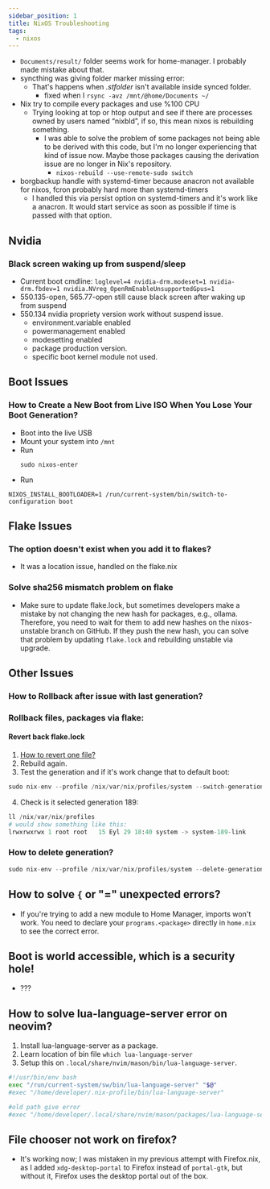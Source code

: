 ```yaml
---
sidebar_position: 1
title: NixOS Troubleshooting
tags:
  - nixos
---
```


<!-- TOC -->

- ​`Documents/result/`​ folder seems work for home-manager. I probably made mistake about that.
- syncthing was giving folder marker missing error:
  - That's happens when _.stfolder_ isn't available inside synced folder.
    - fixed when I `rsync -avz /mnt/@home/Documents ~/`​
- Nix try to compile every packages and use %100 CPU
  - Trying looking at top or htop output and see if there are processes owned by users named “nixbld”, if so, this mean nixos is rebuilding something.
    - I was able to solve the problem of some packages not being able to be derived with this code, but I'm no longer experiencing that kind of issue now. Maybe those packages causing the derivation issue are no longer in Nix's repository.
      - ​`nixos-rebuild --use-remote-sudo switch`​
- borgbackup handle with systemd-timer because anacron not available for nixos, fcron probably hard more than systemd-timers
  - I handled this via persist option on systemd-timers and it's work like a anacron. It would start service as soon as possible if time is passed with that option.

## Nvidia

### Black screen waking up from suspend/sleep

- Current boot cmdline: `loglevel=4 nvidia-drm.modeset=1 nvidia-drm.fbdev=1 nvidia.NVreg_OpenRmEnableUnsupportedGpus=1`
- 550.135-open, 565.77-open still cause black screen after waking up from suspend
- 550.134 nvidia propriety version work without suspend issue.
  - environment.variable enabled
  - powermanagement enabled
  - modesetting enabled
  - package production version.
  - specific boot kernel module not used.

## Boot Issues

### How to Create a New Boot from Live ISO When You Lose Your Boot Generation?

- Boot into the live USB
- Mount your system into `/mnt`
- Run
  ```
  sudo nixos-enter
  ```
- Run

```
NIXOS_INSTALL_BOOTLOADER=1 /run/current-system/bin/switch-to-configuration boot
```

## Flake Issues

### The option doesn't exist when you add it to flakes?

- It was a location issue, handled on the flake.nix

### Solve sha256 mismatch problem on flake

- Make sure to update flake.lock, but sometimes developers make a mistake by not changing the new hash for packages, e.g., ollama. Therefore, you need to wait for them to add new hashes on the nixos-unstable branch on GitHub. If they push the new hash, you can solve that problem by updating `flake.lock` and rebuilding unstable via upgrade.

## Other Issues

### How to Rollback after issue with last generation?

### Rollback files, packages via flake:

#### Revert back flake.lock

1. [How to revert one file?](12_IT-fundamental-lessons/12.01_App%20Lessons/git/git.md#How%20to%20revert%20one%20file?)
2. Rebuild again.
3. Test the generation and if it's work change that to default boot:

```python
sudo nix-env --profile /nix/var/nix/profiles/system --switch-generation 189
```

4. Check is it selected generation 189:

```python
ll /nix/var/nix/profiles
# would show something like this:
lrwxrwxrwx 1 root root   15 Eyl 29 18:40 system -> system-189-link
```

### How to delete generation?

```python
sudo nix-env --profile /nix/var/nix/profiles/system --delete-generations 190 191 192 193 194 195
```

## How to solve `{` or "=" unexpected errors?

- If you're trying to add a new module to Home Manager, imports won't work. You need to declare your `programs.<package>` directly in `home.nix` to see the correct error.

## Boot is world accessible, which is a security hole!

- ???

## How to solve lua-language-server error on neovim?

1. Install lua-language-server as a package.
2. Learn location of bin file `which lua-language-server`
3. Setup this on `.local/share/nvim/mason/bin/lua-language-server`.

```bash
#!/usr/bin/env bash
exec "/run/current-system/sw/bin/lua-language-server" "$@"
#exec "/home/developer/.nix-profile/bin/lua-language-server"

#old path give error
#exec "/home/developer/.local/share/nvim/mason/packages/lua-language-server/libexec/bin/lua-language-server" "$@"
```

## File chooser not work on firefox?

- It's working now; I was mistaken in my previous attempt with Firefox.nix, as I added `xdg-desktop-portal` to Firefox instead of `portal-gtk`, but without it, Firefox uses the desktop portal out of the box.

<!-- /TOC -->
